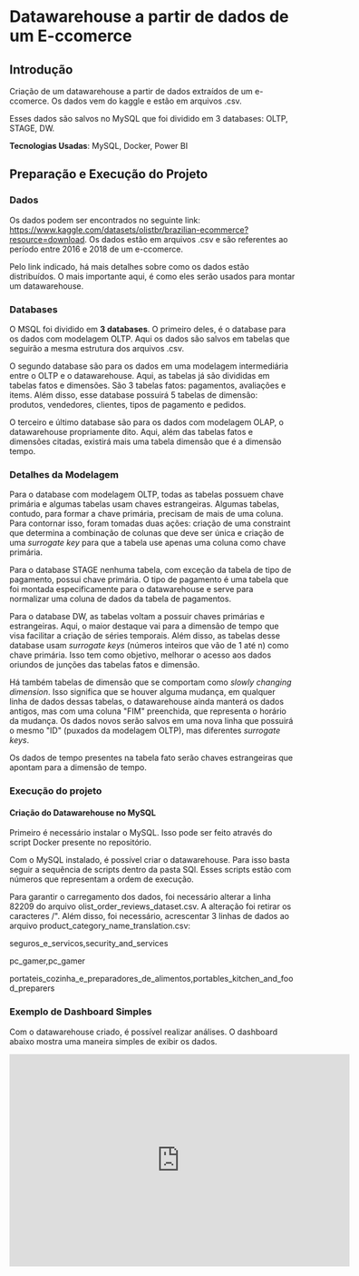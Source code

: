 # Datawarehouse a partir de dados de um E-ccomerce
## Introdução
Criação de um datawarehouse a partir de dados extraídos de um e-ccomerce. Os dados vem do kaggle e estão em arquivos .csv.

Esses dados são salvos no MySQL que foi dividido em 3 databases: OLTP, STAGE, DW.

**Tecnologias Usadas**: MySQL, Docker, Power BI

## Preparação e Execução do Projeto

### Dados

Os dados podem ser encontrados no seguinte link: https://www.kaggle.com/datasets/olistbr/brazilian-ecommerce?resource=download. Os dados estão em arquivos .csv e são referentes ao período entre 2016 e 2018 de um e-ccomerce.

Pelo link indicado, há mais detalhes sobre como os dados estão distribuídos. O mais importante aqui, é como eles serão usados para montar um datawarehouse.

### Databases

O MSQL foi dividido em **3 databases**. O primeiro deles, é o database para os dados com modelagem OLTP. Aqui os dados são salvos em tabelas que seguirão a mesma estrutura dos arquivos .csv.

O segundo database são para os dados em uma modelagem intermediária entre o OLTP e o datawarehouse. Aqui, as tabelas já são divididas em tabelas fatos e dimensões. São 3 tabelas fatos: pagamentos, avaliações e items. Além disso, esse database possuirá 5 tabelas de dimensão: produtos, vendedores, clientes, tipos de pagamento e pedidos.

O terceiro e último database são para os dados com modelagem OLAP, o datawarehouse propriamente dito. Aqui, além das tabelas fatos e dimensões citadas, existirá mais uma tabela dimensão que é a dimensão tempo.

### Detalhes da Modelagem

Para o database com modelagem OLTP, todas as tabelas possuem chave primária e algumas tabelas usam chaves estrangeiras. Algumas tabelas, contudo, para formar a chave primária, precisam de mais de uma coluna. Para contornar isso, foram tomadas duas ações: criação de uma constraint que determina a combinação de colunas que deve ser única e criação de uma *surrogate key* para que a tabela use apenas uma coluna como chave primária.

Para o database STAGE nenhuma tabela, com exceção da tabela de tipo de pagamento, possui chave primária. O tipo de pagamento é uma tabela que foi montada especificamente para o datawarehouse e serve para normalizar uma coluna de dados da tabela de pagamentos.

Para o database DW, as tabelas voltam a possuir chaves primárias e estrangeiras. Aqui, o maior destaque vai para a dimensão de tempo que visa facilitar a criação de séries temporais. Além disso, as tabelas desse database usam *surrogate keys* (números inteiros que vão de 1 até n) como chave primária. Isso tem como objetivo, melhorar o acesso aos dados oriundos de junções das tabelas fatos e dimensão.

Há também tabelas de dimensão que se comportam como *slowly changing dimension*. Isso significa que se houver alguma mudança, em qualquer linha de dados dessas tabelas, o datawarehouse ainda manterá os dados antigos, mas com uma coluna "FIM" preenchida, que representa o horário da mudança. Os dados novos serão salvos em uma nova linha que possuirá o mesmo "ID" (puxados da modelagem OLTP), mas diferentes *surrogate keys*.

Os dados de tempo presentes na tabela fato serão chaves estrangeiras que apontam para a dimensão de tempo.

### Execução do projeto

#### Criação do Datawarehouse no MySQL

Primeiro é necessário instalar o MySQL. Isso pode ser feito através do script Docker presente no repositório.

Com o MySQL instalado, é possível criar o datawarehouse. Para isso basta seguir a sequência de scripts dentro da pasta SQl. Esses scripts estão com números que representam a ordem de execução.

Para garantir o carregamento dos dados, foi necessário alterar a linha 82209 do arquivo olist_order_reviews_dataset.csv. A alteração foi retirar os caracteres /". Além disso, foi necessário, acrescentar 3 linhas de dados ao arquivo product_category_name_translation.csv:

seguros_e_servicos,security_and_services

pc_gamer,pc_gamer

portateis_cozinha_e_preparadores_de_alimentos,portables_kitchen_and_food_preparers

### Exemplo de Dashboard Simples

Com o datawarehouse criado, é possível realizar análises. O dashboard abaixo mostra uma maneira simples de exibir os dados.

<iframe title="Eccomerce" width="600" height="373.5" src="https://app.powerbi.com/view?r=eyJrIjoiNGE1MWVhODYtNWIyNy00NDY4LWIzZTUtZWU0YWNmZTcyZDE4IiwidCI6ImQwZWVhODVjLTExZWUtNDI0ZC04NzRjLWY2YTA3ZTY2MjVkMCJ9&pageName=ReportSection" frameborder="0" allowFullScreen="true"></iframe>
